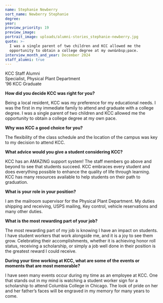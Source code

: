 ```yaml
---
name: Stephanie Newberry
sort_name: Newberry Stephanie
degree:
year:
preview_priority: 19
preview_image:
portrait_image: uploads/alumni-stories_stephanie-newberry.jpg
quote: >-
  I was a single parent of two children and KCC allowed me the
  opportunity to obtain a college degree at my own&nbsp;pace.
interview_month_and_year: December 2024
staff_alumni: true
---
```


KCC Staff Alumni<br>
Specialist, Physical Plant Department<br>
’96 KCC Graduate

**How did you decide KCC was right for you?**

Being a local resident, KCC was my preference for my educational needs. I was the first in my immediate family to attend and graduate with a college degree. I was a single parent of two children and KCC allowed me the opportunity to obtain a college degree at my own pace.

**Why was KCC a good choice for you?**

The flexibility of the class schedule and the location of the campus was key to my decision to attend KCC.

**What advice would you give a student considering KCC?**

KCC has an AMAZING support system! The staff members go above and beyond to see that students succeed. KCC embraces every student and does everything possible to enhance the quality of life through learning. KCC has many resources available to help students on their path to graduation.

**What is your role in your position?**

I am the mailroom supervisor for the Physical Plant Department. My duties shipping and receiving, USPS mailing, Key control, vehicle reservations and many other duties.

**What is the most rewarding part of your job?**

The most rewarding part of my job is knowing I have an impact on students. I have student workers that work alongside me, and it is a joy to see them grow. Celebrating their accomplishments, whether it is achieving honor roll status, receiving a scholarship, or simply a job well done in their position is the greatest reward I could receive.

**During your time working at KCC, what are some of the events or moments that are most memorable?**

I have seen many events occur during my time as an employee at KCC. One that stands out in my mind is watching a student worker sign for a scholarship to attend Columbia College in Chicago. The look of pride on her and her father’s faces will be engraved in my memory for many years to come.
